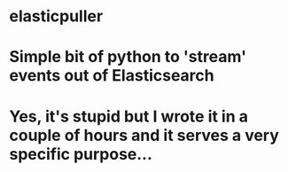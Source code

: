 # elasticpuller
# Simple bit of python to 'stream' events out of Elasticsearch
# Yes, it's stupid but I wrote it in a couple of hours and it serves a very specific purpose...
